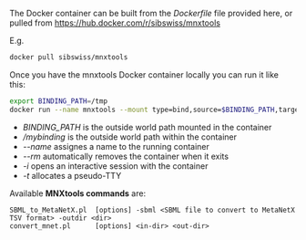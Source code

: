 The Docker container can be built from the _Dockerfile_ file provided here, or pulled from https://hub.docker.com/r/sibswiss/mnxtools

E.g.
```bash
docker pull sibswiss/mnxtools
```

Once you have the mnxtools Docker container locally you can run it like this:
```bash
export BINDING_PATH=/tmp
docker run --name mnxtools --mount type=bind,source=$BINDING_PATH,target=/mybinding --rm -i -t sibswiss/mnxtools <MNXtools command>
```
- *BINDING_PATH* is the outside world path mounted in the container
- */mybinding* is the outside world path within the container
- *--name* assignes a name to the running container
- *--rm* automatically removes the container when it exits
- *-i* opens an interactive session with the container
- *-t* allocates a pseudo-TTY



Available **MNXtools commands** are:
```
SBML_to_MetaNetX.pl  [options] -sbml <SBML file to convert to MetaNetX TSV format> -outdir <dir>
convert_mnet.pl      [options] <in-dir> <out-dir>

```
